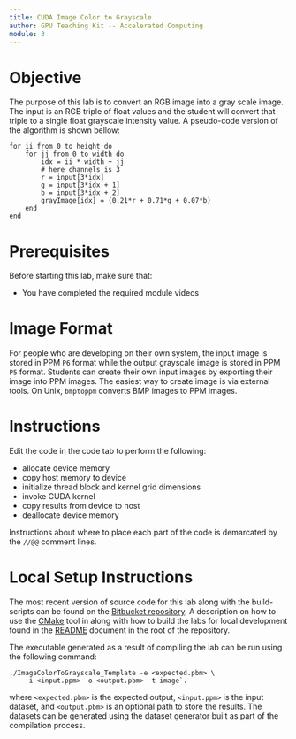 ```yaml
---
title: CUDA Image Color to Grayscale
author: GPU Teaching Kit -- Accelerated Computing
module: 3
---
```


# Objective

The purpose of this lab is to convert an RGB image into a gray scale image. The input is an RGB triple of float values and the student will convert that triple to a single float grayscale intensity value. A pseudo-code version of the algorithm is shown bellow:

```{.ruby}
for ii from 0 to height do
    for jj from 0 to width do
        idx = ii * width + jj
        # here channels is 3
        r = input[3*idx]
        g = input[3*idx + 1]
        b = input[3*idx + 2]
        grayImage[idx] = (0.21*r + 0.71*g + 0.07*b)
    end
end
```

# Prerequisites

Before starting this lab, make sure that:

- You have completed the required module videos

# Image Format

For people who are developing on their own system, the input image is stored in PPM `P6` format while the output grayscale image is stored in PPM `P5` format. Students can  create their own input images by exporting their image into PPM images. The easiest way to create image is via external tools. On Unix, `bmptoppm` converts BMP images to PPM images.

# Instructions

Edit the code in the code tab to perform the following:

- allocate device memory
- copy host memory to device
- initialize thread block and kernel grid dimensions
- invoke CUDA kernel
- copy results from device to host
- deallocate device memory

Instructions about where to place each part of the code is demarcated by the `//@@` comment lines.

# Local Setup Instructions

The most recent version of source code for this lab along with the build-scripts can be found on the [Bitbucket repository](LINKTOLAB). A description on how to use the [CMake](https://cmake.org/) tool in along with how to build the labs for local development found in the [README](LINKTOREADME) document in the root of the repository.

The executable generated as a result of compiling the lab can be run using the following command:

```{.bash}
./ImageColorToGrayscale_Template -e <expected.pbm> \
    -i <input.ppm> -o <output.pbm> -t image`.
```

where `<expected.pbm>` is the expected output, `<input.ppm>` is the input dataset, and `<output.pbm>` is an optional path to store the results. The datasets can be generated using the dataset generator built as part of the compilation process.
